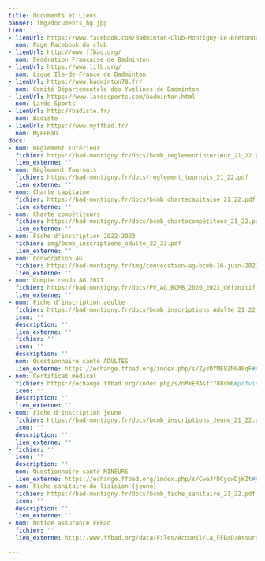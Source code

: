 ```yaml
---
title: Documents et Liens
banner: img/documents_bg.jpg
lien:
- lienUrl: https://www.facebook.com/Badminton-Club-Montigny-Le-Bretonneux-BCMB-1401352533418811/?ref=bookmarks
  nom: Page Facebook du club
- lienUrl: http://www.ffbad.org/
  nom: Fédération Française de Badminton
- lienUrl: https://www.lifb.org/
  nom: Ligue Ile-de-France de Badminton
- lienUrl: https://www.badminton78.fr/
  nom: Comité Départementale des Yvelines de Badminton
- lienUrl: https://www.lardesports.com/badminton.html
  nom: Larde Sports
- lienUrl: http://badiste.fr/
  nom: Badiste
- lienUrl: https://www.myffbad.fr/
  nom: MyFFBaD
docs:
- nom: Règlement Intérieur
  fichier: https://bad-montigny.fr/docs/bcmb_reglementinterieur_21_22.pdf
  lien_externe: ''
- nom: Règlement Tournois
  fichier: https://bad-montigny.fr/docs/reglement_tournois_21_22.pdf
  lien_externe: ''
- nom: Charte capitaine
  fichier: https://bad-montigny.fr/docs/bcmb_chartecapitaine_21_22.pdf
  lien_externe: ''
- nom: Charte compétiteurs
  fichier: https://bad-montigny.fr/docs/bcmb_chartecompétiteur_21_22.pdf
  lien_externe: ''
- nom: Fiche d'inscription 2022-2023
  fichier: img/bcmb_inscriptions_adulte_22_23.pdf
  lien_externe: ''
- nom: Convocation AG
  fichier: https://bad-montigny.fr/img/convocation-ag-bcmb-16-juin-2022.pdf
  lien_externe: ''
- nom: Compte rendu AG 2021
  fichier: https://bad-montigny.fr/docs/PV_AG_BCMB_2020_2021_définitif.pdf
  lien_externe: ''
- nom: Fiche d'inscription adulte
  fichier: https://bad-montigny.fr/docs/bcmb_inscriptions_Adulte_21_22.pdf
  icon: ''
  description: ''
  lien_externe: ''
- fichier: ''
  icon: ''
  description: ''
  nom: Questionnaire santé ADULTES
  lien_externe: https://echange.ffbad.org/index.php/s/ZyzDYME9ZN646qF#pdfviewer
- nom: Certificat médical
  fichier: https://echange.ffbad.org/index.php/s/nMxERAsff788dm6#pdfviewer
  icon: ''
  description: ''
  lien_externe: ''
- nom: Fiche d'inscription jeune
  fichier: https://bad-montigny.fr/docs/bcmb_inscriptions_Jeune_21_22.pdf
  icon: ''
  description: ''
  lien_externe: ''
- fichier: ''
  icon: ''
  description: ''
  nom: Questionnaire santé MINEURS
  lien_externe: https://echange.ffbad.org/index.php/s/CweJfDCycwDjWZt#pdfviewer
- nom: Fiche sanitaire de liaision (jeune)
  fichier: https://bad-montigny.fr/docs/bcmb_fiche_sanitaire_21_22.pdf
  icon: ''
  description: ''
  lien_externe: ''
- nom: Notice assurance FFBad
  fichier: ''
  lien_externe: http://www.ffbad.org/data/Files/Accueil/La_FFBaD/Assurance/FFBAD_-_Individuelle_Accident_2021-2022_-_Garanties_de_base_-_Options_IA.pdf

---
```

